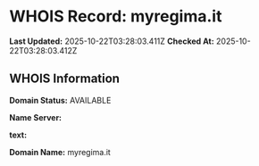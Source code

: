 # WHOIS Record: myregima.it

**Last Updated:** 2025-10-22T03:28:03.411Z
**Checked At:** 2025-10-22T03:28:03.412Z

## WHOIS Information

**Domain Status:** AVAILABLE

**Name Server:** 

**text:** 

**Domain Name:** myregima.it

